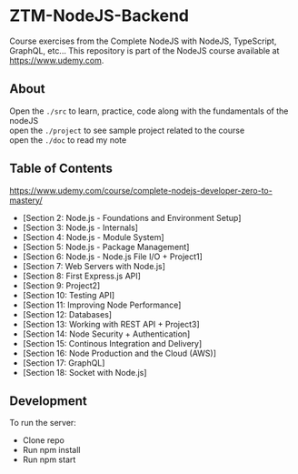 # ZTM-NodeJS-Backend
Course exercises from the Complete NodeJS with NodeJS, TypeScript, GraphQL, etc...
This repository is part of the NodeJS course available at https://www.udemy.com.

## About
Open the `./src` to learn, practice, code along with the fundamentals of the nodeJS <br />
open the `./project` to see sample project related to the course <br />
open the `./doc` to read my note

## Table of Contents
https://www.udemy.com/course/complete-nodejs-developer-zero-to-mastery/
- [Section 2: Node.js - Foundations and Environment Setup]
- [Section 3: Node.js - Internals]
- [Section 4: Node.js - Module System]
- [Section 5: Node.js - Package Management]
- [Section 6: Node.js - Node.js File I/O + Project1]
- [Section 7: Web Servers with Node.js]
- [Section 8: First Express.js API]
- [Section 9: Project2]
- [Section 10: Testing API]
- [Section 11: Improving Node Performance]
- [Section 12: Databases]
- [Section 13: Working with REST API + Project3]
- [Section 14: Node Security + Authentication]
- [Section 15: Continous Integration and Delivery]
- [Section 16: Node Production and the Cloud (AWS)]
- [Section 17: GraphQL]
- [Section 18: Socket with Node.js]

## Development
To run the server:
- Clone repo
- Run npm install
- Run npm start
